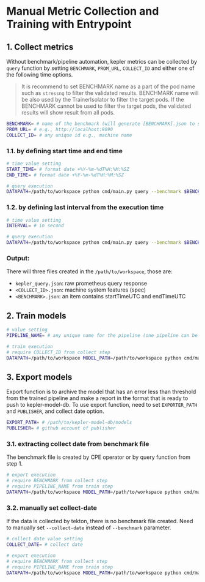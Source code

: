 # Manual Metric Collection and Training with Entrypoint

## 1. Collect metrics
Without benchmark/pipeline automation, kepler metrics can be collected by `query` function by setting `BENCHMARK`, `PROM_URL`, `COLLECT_ID` and either one of the following time options.

> It is recommend to set BENCHMARK name as a part of the pod name such as `stressng` to filter the validated results. BENCHMARK name will be also used by the TrainerIsolator to filter the target pods. If the BENCHMARK cannot be used to filter the target pods, the validated results will show result from all pods.

```bash
BENCHMARK= # name of the benchmark (will generate [BENCHMARK].json to save start and end time for reference)
PROM_URL= # e.g., http://localhost:9090
COLLECT_ID= # any unique id e.g., machine name
```

### 1.1. by defining start time and end time

```bash
# time value setting
START_TIME= # format date +%Y-%m-%dT%H:%M:%SZ
END_TIME= # format date +%Y-%m-%dT%H:%M:%SZ

# query execution
DATAPATH=/path/to/workspace python cmd/main.py query --benchmark $BENCHMARK --server $PROM_URL --output kepler_query --start-time $START_TIME --end-time $END_TIME --id $COLLECT_ID
```

### 1.2. by defining last interval from the execution time

```bash
# time value setting
INTERVAL= # in second

# query execution
DATAPATH=/path/to/workspace python cmd/main.py query --benchmark $BENCHMARK --server $PROM_URL --output kepler_query --interval $INTERVAL --id $COLLECT_ID
```

### Output:
There will three files created in the `/path/to/workspace`, those are:
- `kepler_query.json`: raw prometheus query response
- `<COLLECT_ID>.json`: machine system features (spec)
- `<BENCHMARK>.json`: an item contains startTimeUTC and endTimeUTC

## 2. Train models

```bash
# value setting
PIPELINE_NAME= # any unique name for the pipeline (one pipeline can be accumulated by multiple COLLECT_ID)

# train execution
# require COLLECT_ID from collect step
DATAPATH=/path/to/workspace MODEL_PATH=/path/to/workspace python cmd/main.py train --pipeline-name $PIPELINE_NAME --input kepler_query --id $COLLECT_ID
```

## 3. Export models
Export function is to archive the model that has an error less than threshold from the trained pipeline and make a report in the format that is ready to push to kepler-model-db. To use export function, need to set `EXPORTER_PATH` and `PUBLISHER`, and collect date option.

```bash
EXPORT_PATH= # /path/to/kepler-model-db/models
PUBLISHER= # github account of publisher
```

### 3.1. extracting collect date from benchmark file

The benchmark file is created by CPE operator or by query function from step 1.

```bash
# export execution
# require BENCHMARK from collect step
# require PIPELINE_NAME from train step
DATAPATH=/path/to/workspace MODEL_PATH=/path/to/workspace python cmd/main.py export --benchmark $BENCHMARK --pipeline-name $PIPELINE_NAME -o $EXPORT_PATH --publisher $PUBLISHER --zip=true 
```

### 3.2. manually set collect-date

If the data is collected by tekton, there is no benchmark file created. Need to manually set `--collect-date` instead of `--benchmark` parameter.

```bash
# collect date value setting
COLLECT_DATE= # collect date

# export execution
# require BENCHMARK from collect step
# require PIPELINE_NAME from train step
DATAPATH=/path/to/workspace MODEL_PATH=/path/to/workspace python cmd/main.py export --pipeline-name $PIPELINE_NAME -o $EXPORT_PATH --publisher $PUBLISHER --zip=true --collect-date $COLLECT_DATE
```

